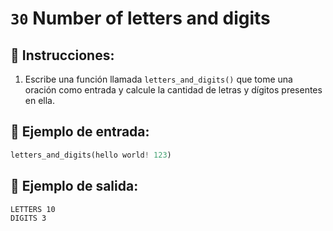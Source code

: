 # `30` Number of letters and digits

## 📝 Instrucciones:

1. Escribe una función llamada `letters_and_digits()` que tome una oración como entrada y calcule la cantidad de letras y dígitos presentes en ella.

## 📎 Ejemplo de entrada:

```py
letters_and_digits(hello world! 123)
```

## 📎 Ejemplo de salida:

```text
LETTERS 10
DIGITS 3
```
